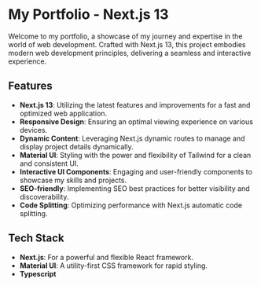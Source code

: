 # My Portfolio - Next.js 13

Welcome to my portfolio, a showcase of my journey and expertise in the world of web development. Crafted with Next.js 13, this project embodies modern web development principles, delivering a seamless and interactive experience.

## Features

- **Next.js 13**: Utilizing the latest features and improvements for a fast and optimized web application.
- **Responsive Design**: Ensuring an optimal viewing experience on various devices.
- **Dynamic Content**: Leveraging Next.js dynamic routes to manage and display project details dynamically.
- **Material UI**: Styling with the power and flexibility of Tailwind for a clean and consistent UI.
- **Interactive UI Components**: Engaging and user-friendly components to showcase my skills and projects.
- **SEO-friendly**: Implementing SEO best practices for better visibility and discoverability.
- **Code Splitting**: Optimizing performance with Next.js automatic code splitting.

## Tech Stack

- **Next.js**: For a powerful and flexible React framework.
- **Material UI**: A utility-first CSS framework for rapid styling.
- **Typescript**

